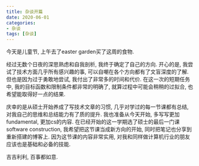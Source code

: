 ```yaml
---
title: 杂谈开篇
date: 2020-06-01
categories: 
- 杂谈
tags: [杂谈]
---
```


今天是儿童节, 上午去了easter garden买了这周的食物.
<!--more-->

经过无数个日夜的深思熟虑和自我剖析, 我终于确定了自己的方向. 开心的是, 我尝试了技术方面几乎所有感兴趣的事, 可以自嘲在各个方向都有了文盲深度的了解. 但也是因为过于勇敢地尝试, 我付出了非常多的时间和代价. 在这一次的短期任务中, 我的目标函数和限制条件都非常的明确了, 就算过程中可能会稍稍的过拟合, 也希望能取得好一点的结果.

庆幸的是从硕士开始养成了写技术文章的习惯, 几乎对学过的每一节课都有总结, 对我自己的思维和总结能力有了质的提升. 我也准备从今天开始, 多写写更加fundamental, 更加cs的内容. 在已经开始的这一学期选了硕士的最后一门课software construction, 我希望把这节课当成新方向的开始, 同时把笔记也分享到重新搭建的博客上. 因为这节课的内容非常实用, 对我和同样做计算机行业的朋友应该也是基础和必备的技能.

吉吉利利, 百事都如意.